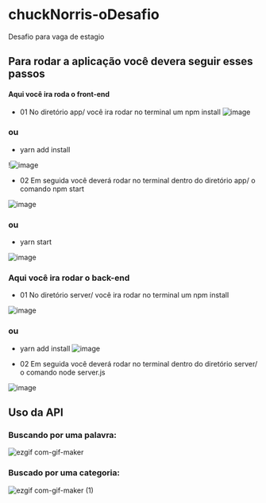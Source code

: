 # chuckNorris-oDesafio
Desafio para vaga de estagio

## Para rodar a aplicação você devera seguir esses passos
#### Aqui você ira roda o front-end

- 01 No diretório app/ você ira rodar no terminal um npm install 
![image](https://user-images.githubusercontent.com/72813560/109456201-0f18b700-7a37-11eb-9c3d-b7ba07f0bf93.png)

### ou 

- yarn add install

!![image](https://user-images.githubusercontent.com/72813560/109456243-26f03b00-7a37-11eb-83db-8aefb3cb8506.png)


- 02 Em seguida você deverá rodar no terminal dentro do diretório app/ o comando npm start

![image](https://user-images.githubusercontent.com/72813560/109456328-5acb6080-7a37-11eb-8f28-0440401eb311.png)

### ou

- yarn start

![image](https://user-images.githubusercontent.com/72813560/109456280-3e2f2880-7a37-11eb-8e3f-7f213256e1cd.png)

### Aqui você ira rodar o back-end
- 01 No diretório server/ você ira rodar no terminal um npm install

![image](https://user-images.githubusercontent.com/72813560/109455069-88fb7100-7a34-11eb-8d3f-713aa4351091.png)
### ou

- yarn add install
![image](https://user-images.githubusercontent.com/72813560/109455737-02479380-7a36-11eb-855e-cd3ee2d81cd5.png)

- 02 Em seguida você deverá rodar no terminal dentro do diretório server/ o comando node server.js

![image](https://user-images.githubusercontent.com/72813560/109456065-c52fd100-7a36-11eb-9098-0f8dc23ce522.png)

## Uso da API


### Buscando por uma palavra:


![ezgif com-gif-maker](https://user-images.githubusercontent.com/72813560/109453845-c6aaca80-7a31-11eb-8783-90fcd8f08ede.gif)



### Buscado por uma categoria:

![ezgif com-gif-maker (1)](https://user-images.githubusercontent.com/72813560/109454432-fdcdab80-7a32-11eb-9ddf-4eab109470e4.gif)
